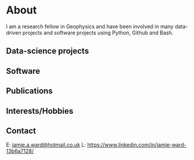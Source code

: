 # About 

I am a research fellow in Geophysics and have been involved in many data-driven projects and software projects using Python, Github and Bash. 

## Data-science projects

## Software

## Publications

## Interests/Hobbies

## Contact

E: jamie.a.ward@hotmail.co.uk
L: https://www.linkedin.com/in/jamie-ward-13b6a7128/
